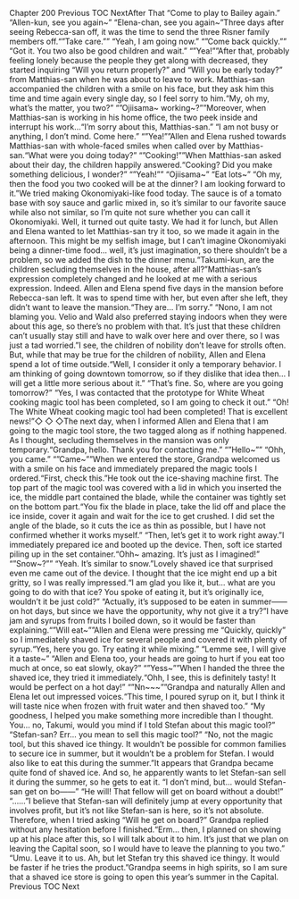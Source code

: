 Chapter 200 Previous TOC NextAfter That “Come to play to Bailey again.” “Allen-kun, see you again~” “Elena-chan, see you again~”Three days after seeing Rebecca-san off, it was the time to send the three Risner family members off.“”Take care.”” “Yeah, I am going now.” “”Come back quickly.”” “Got it. You two also be good children and wait.” “”Yea!””After that, probably feeling lonely because the people they get along with decreased, they started inquiring “Will you return properly?” and “Will you be early today?” from Matthias-san when he was about to leave to work. Matthias-san accompanied the children with a smile on his face, but they ask him this time and time again every single day, so I feel sorry to him.“My, oh my, what’s the matter, you two?” “”Ojiisama~ working~?””Moreover, when Matthias-san is working in his home office, the two peek inside and interrupt his work…“I’m sorry about this, Matthias-san.” “I am not busy or anything, I don’t mind. Come here.” “”Yea!””Allen and Elena rushed towards Matthias-san with whole-faced smiles when called over by Matthias-san.“What were you doing today?” “”Cooking!””When Matthias-san asked about their day, the children happily answered.“Cooking? Did you make something delicious, I wonder?” “”Yeah!”” “Ojiisama~” “Eat lots~” “Oh my, then the food you two cooked will be at the dinner? I am looking forward to it.”We tried making Okonomiyaki-like food today. The sauce is of a tomato base with soy sauce and garlic mixed in, so it’s similar to our favorite sauce while also not similar, so I’m quite not sure whether you can call it Okonomiyaki. Well, it turned out quite tasty. We had it for lunch, but Allen and Elena wanted to let Matthias-san try it too, so we made it again in the afternoon. This might be my selfish image, but I can’t imagine Okonomiyaki being a dinner-time food… well, it’s just imagination, so there shouldn’t be a problem, so we added the dish to the dinner menu.“Takumi-kun, are the children secluding themselves in the house, after all?”Matthias-san’s expression completely changed and he looked at me with a serious expression. Indeed. Allen and Elena spend five days in the mansion before Rebecca-san left. It was to spend time with her, but even after she left, they didn’t want to leave the mansion.“They are… I’m sorry.” “Nono, I am not blaming you. Velio and Wald also preferred staying indoors when they were about this age, so there’s no problem with that. It’s just that these children can’t usually stay still and have to walk over here and over there, so I was just a tad worried.”I see, the children of nobility don’t leave for strolls often. But, while that may be true for the children of nobility, Allen and Elena spend a lot of time outside.“Well, I consider it only a temporary behavior. I am thinking of going downtown tomorrow, so if they dislike that idea then… I will get a little more serious about it.” “That’s fine. So, where are you going tomorrow?” “Yes, I was contacted that the prototype for White Wheat cooking magic tool has been completed, so I am going to check it out.” “Oh! The White Wheat cooking magic tool had been completed! That is excellent news!”◇ ◇ ◇The next day, when I informed Allen and Elena that I am going to the magic tool store, the two tagged along as if nothing happened. As I thought, secluding themselves in the mansion was only temporary.“Grandpa, hello. Thank you for contacting me.” “”Hello~”” “Ohh, you came.” “”Came~””When we entered the store, Grandpa welcomed us with a smile on his face and immediately prepared the magic tools I ordered.“First, check this.”He took out the ice-shaving machine first. The top part of the magic tool was covered with a lid in which you inserted the ice, the middle part contained the blade, while the container was tightly set on the bottom part.“You fix the blade in place, take the lid off and place the ice inside, cover it again and wait for the ice to get crushed. I did set the angle of the blade, so it cuts the ice as thin as possible, but I have not confirmed whether it works myself.” “Then, let’s get it to work right away.”I immediately prepared ice and booted up the device. Then, soft ice started piling up in the set container.“Ohh~ amazing. It’s just as I imagined!” “”Snow~?”” “Yeah. It’s similar to snow.”Lovely shaved ice that surprised even me came out of the device. I thought that the ice might end up a bit gritty, so I was really impressed.“I am glad you like it, but… what are you going to do with that ice? You spoke of eating it, but it’s originally ice, wouldn’t it be just cold?” “Actually, it’s supposed to be eaten in summer——on hot days, but since we have the opportunity, why not give it a try?”I have jam and syrups from fruits I boiled down, so it would be faster than explaining.“”Will eat~””Allen and Elena were pressing me “Quickly, quickly” so I immediately shaved ice for several people and covered it with plenty of syrup.“Yes, here you go. Try eating it while mixing.” “Lemme see, I will give it a taste~” “Allen and Elena too, your heads are going to hurt if you eat too much at once, so eat slowly, okay?” “”Yess~””When I handed the three the shaved ice, they tried it immediately.“Ohh, I see, this is definitely tasty! It would be perfect on a hot day!” “”Nn~~~””Grandpa and naturally Allen and Elena let out impressed voices.“This time, I poured syrup on it, but I think it will taste nice when frozen with fruit water and then shaved too.” “My goodness, I helped you make something more incredible than I thought. You… no, Takumi, would you mind if I told Stefan about this magic tool?” “Stefan-san? Err… you mean to sell this magic tool?” “No, not the magic tool, but this shaved ice thingy. It wouldn’t be possible for common families to secure ice in summer, but it wouldn’t be a problem for Stefan. I would also like to eat this during the summer.”It appears that Grandpa became quite fond of shaved ice. And so, he apparently wants to let Stefan-san sell it during the summer, so he gets to eat it. “I don’t mind, but… would Stefan-san get on bo——” “He will! That fellow will get on board without a doubt!” “……”I believe that Stefan-san will definitely jump at every opportunity that involves profit, but it’s not like Stefan-san is here, so it’s not absolute. Therefore, when I tried asking “Will he get on board?” Grandpa replied without any hesitation before I finished.“Erm… then, I planned on showing up at his place after this, so I will talk about it to him. It’s just that we plan on leaving the Capital soon, so I would have to leave the planning to you two.” “Umu. Leave it to us. Ah, but let Stefan try this shaved ice thingy. It would be faster if he tries the product.”Grandpa seems in high spirits, so I am sure that a shaved ice store is going to open this year’s summer in the Capital. Previous TOC Next